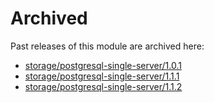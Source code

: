 # Archived

Past releases of this module are archived here:

- [storage/postgresql-single-server/1.0.1](https://github.com/Azure/bicep-registry-modules/releases/tag/storage/postgresql-single-server/1.0.1)
- [storage/postgresql-single-server/1.1.1](https://github.com/Azure/bicep-registry-modules/releases/tag/storage/postgresql-single-server/1.1.1)
- [storage/postgresql-single-server/1.1.2](https://github.com/Azure/bicep-registry-modules/releases/tag/storage/postgresql-single-server/1.1.2)
